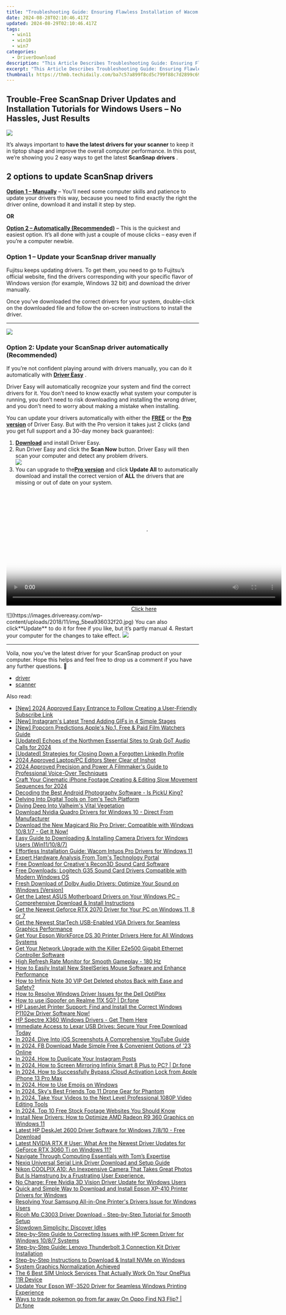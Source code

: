 ```yaml
---
title: "Troubleshooting Guide: Ensuring Flawless Installation of Wacom Intuos Drivers on Your PC with Windows Operating System - [No Hassles, Just Results]"
date: 2024-08-28T02:10:46.417Z
updated: 2024-08-29T02:10:46.417Z
tags:
  - win11
  - win10
  - win7
categories:
  - DriverDownload
description: "This Article Describes Troubleshooting Guide: Ensuring Flawless Installation of Wacom Intuos Drivers on Your PC with Windows Operating System - [No Hassles, Just Results]"
excerpt: "This Article Describes Troubleshooting Guide: Ensuring Flawless Installation of Wacom Intuos Drivers on Your PC with Windows Operating System - [No Hassles, Just Results]"
thumbnail: https://thmb.techidaily.com/ba7c57a899f8cd5c799f88c7d2899c692ee461941eff0903eb250db9dc660efe.jpg
---
```


## Trouble-Free ScanSnap Driver Updates and Installation Tutorials for Windows Users – No Hassles, Just Results

![](https://images.drivereasy.com/wp-content/uploads/2019/01/img_5c3d5b538269b.jpg)

It’s always important to **have the latest drivers for your scanner**  to keep it in tiptop shape and improve the overall computer performance. In this post, we’re showing you 2 easy ways to get the latest **ScanSnap drivers** .

## 2 options to update **ScanSnap drivers**

[**Option 1 – Manually**](https://tools.techidaily.com/drivereasy/download/) – You’ll need some computer skills and patience to update your drivers this way, because you need to find exactly the right the driver online, download it and install it step by step.

**OR**

[**Option 2 – Automatically (Recommended)**](https://www.drivereasy.com/knowledge/scansnap-driver-download-update-easily/#O2) – This is the quickest and easiest option. It’s all done with just a couple of mouse clicks – easy even if you’re a computer newbie.

### **Option 1 – Update your ScanSnap driver manually**

 Fujitsu keeps updating drivers. To get them, you need to go to Fujitsu’s official  website, find the drivers corresponding with your specific flavor of Windows version (for example, Windows 32 bit) and download the driver manually.

 Once you’ve downloaded the correct drivers for your system, double-click on the downloaded file and follow the on-screen instructions to install the driver.

---

<!-- affiliate ads begin -->
<a href="https://shop.systoolsgroup.com/affiliate.php?ACCOUNT=SYSTOOBY&AFFILIATE=108875&PATH=https%3A%2F%2Fwww.systoolsgroup.com%3FAFFILIATE%3D108875%26RESOURCE%3DSysTools%2BSQL%2BRecovery"><img src="https://www.systoolsgroup.com/box/sql-recovery.png" border="0"></a>
<!-- affiliate ads end -->
### Option 2: Update your ScanSnap driver automatically (Recommended)

 If you’re not confident playing around with drivers manually, you can do it automatically with **[Driver Easy](https://tools.techidaily.com/drivereasy/download/)**  .

 Driver Easy will automatically recognize your system and find the correct drivers for it. You don’t need to know exactly what system your computer is running, you don’t need to risk downloading and installing the wrong driver, and you don’t need to worry about making a mistake when installing.

 You can update your drivers automatically with either the **[FREE](https://tools.techidaily.com/drivereasy/download/)**  or the **[Pro version](https://tools.techidaily.com/drivereasy/download/)**  of Driver Easy. But with the Pro version it takes just 2 clicks (and you get full support and a 30-day money back guarantee):

1. [**Download**](https://tools.techidaily.com/drivereasy/download/) and install Driver Easy.
2. Run Driver Easy and click the **Scan Now** button. Driver Easy will then scan your computer and detect any problem drivers.  
![](https://images.drivereasy.com/wp-content/uploads/2018/11/img_5bea92aeadc8d.jpg)
3. You can upgrade to the[**Pro version**](https://tools.techidaily.com/drivereasy/download/) and click   **Update All**  to automatically download and install the correct version of **ALL**  the drivers that are missing or out of date on your system.  
<!-- affiliate ads begin -->
<span id="1993650">
					<video width="720" height="300" style="cursor:pointer"
           poster="//a.impactradius-go.com/display-clicktoplayimage/1993650.jpeg"
           onclick="if(!this.playClicked){this.play();this.setAttribute('controls',true);this.playClicked=true;}">
	   <source src="//a.impactradius-go.com/display-ad/22993-1993650">
	   <img src="//a.impactradius-go.com/display-clicktoplayimage/1993650.jpeg" style="border: none; height: 100%; width: 100%; object-fit: contain">
	</video>
	<div style="width:720px;text-align:center"><a href="javascript:window.open(decodeURIComponent('https%3A%2F%2Fhomestyler.sjv.io%2Fc%2F5597632%2F1993650%2F22993'), '_blank');void(0);">Click here</a></div>
</span>
<img height="0" width="0" src="https://imp.pxf.io/i/5597632/1993650/22993" style="position:absolute;visibility:hidden;" border="0" />
<!-- affiliate ads end -->
![](https://images.drivereasy.com/wp-content/uploads/2018/11/img_5bea936032f20.jpg) You can also click**Update** to do it for free if you like, but it’s partly manual
4. Restart your computer for the changes to take effect.
<!-- affiliate ads begin -->
<a href="https://estore.winxdvd.com/order/checkout.php?PRODS=12653853&QTY=1&AFFILIATE=108875&CART=1"><img src="https://secure.avangate.com/images/merchant/bcb41ccdc4363c6848a1d760f26c28a0/products/14_videoproc-converter-ai-box.png" border="0"></a>
<!-- affiliate ads end -->

---

 Voila, now you’ve the latest driver for your ScanSnap product on your computer. Hope this helps and feel free to drop us a comment if you have any further questions. 🙂

* [driver](https://tools.techidaily.com/drivereasy/download/)
* [scanner](https://tools.techidaily.com/drivereasy/download/)

<ins class="adsbygoogle"
     style="display:block"
     data-ad-format="autorelaxed"
     data-ad-client="ca-pub-7571918770474297"
     data-ad-slot="1223367746"></ins>



<ins class="adsbygoogle"
     style="display:block"
     data-ad-client="ca-pub-7571918770474297"
     data-ad-slot="8358498916"
     data-ad-format="auto"
     data-full-width-responsive="true"></ins>

<span class="atpl-alsoreadstyle">Also read:</span>
<div><ul>
<li><a href="https://facebook-video-footage.techidaily.com/new-2024-approved-easy-entrance-to-follow-creating-a-user-friendly-subscribe-link/"><u>[New] 2024 Approved  Easy Entrance to Follow  Creating a User-Friendly Subscribe Link</u></a></li>
<li><a href="https://instagram-videos.techidaily.com/new-instagrams-latest-trend-adding-gifs-in-4-simple-stages/"><u>[New] Instagram's Latest Trend  Adding GIFs in 4 Simple Stages</u></a></li>
<li><a href="https://fox-direct.techidaily.com/new-popcorn-predictions-apples-no1-free-and-paid-film-watchers-guide/"><u>[New] Popcorn Predictions  Apple's No.1, Free & Paid Film Watchers Guide</u></a></li>
<li><a href="https://fox-blue.techidaily.com/updated-echoes-of-the-northmen-essential-sites-to-grab-got-audio-calls-for-2024/"><u>[Updated] Echoes of the Northmen  Essential Sites to Grab GoT Audio Calls for 2024</u></a></li>
<li><a href="https://some-approaches.techidaily.com/updated-strategies-for-closing-down-a-forgotten-linkedin-profile/"><u>[Updated] Strategies for Closing Down a Forgotten LinkedIn Profile</u></a></li>
<li><a href="https://extra-skills.techidaily.com/2024-approved-laptoppc-editors-steer-clear-of-inshot/"><u>2024 Approved  Laptop/PC Editors  Steer Clear of Inshot</u></a></li>
<li><a href="https://screen-video-capture.techidaily.com/2024-approved-precision-and-power-a-filmmakers-guide-to-professional-voice-over-techniques/"><u>2024 Approved  Precision and Power  A Filmmaker's Guide to Professional Voice-Over Techniques</u></a></li>
<li><a href="https://extra-resources.techidaily.com/craft-your-cinematic-iphone-footage-creating-and-editing-slow-movement-sequences-for-2024/"><u>Craft Your Cinematic iPhone Footage  Creating & Editing Slow Movement Sequences for 2024</u></a></li>
<li><a href="https://extra-lessons.techidaily.com/decoding-the-best-android-photography-software-is-picku-king/"><u>Decoding the Best Android Photography Software - Is PickU King?</u></a></li>
<li><a href="https://hardware-updates.techidaily.com/delving-into-digital-tools-on-toms-tech-platform/"><u>Delving Into Digital Tools on Tom's Tech Platform</u></a></li>
<li><a href="https://desktop-recording.techidaily.com/diving-deep-into-valheims-vital-vegetation/"><u>Diving Deep Into Valheim's Vital Vegetation</u></a></li>
<li><a href="https://hardware-updates.techidaily.com/download-nvidia-quadro-drivers-for-windows-10-direct-from-manufacturer/"><u>Download Nvidia Quadro Drivers for Windows 10 - Direct From Manufacturer</u></a></li>
<li><a href="https://hardware-updates.techidaily.com/1722977602649-download-the-new-magicard-rio-pro-driver-compatible-with-windows-10817-get-it-now/"><u>Download the New Magicard Rio Pro Driver: Compatible with Windows 10/8.1/7 - Get It Now!</u></a></li>
<li><a href="https://hardware-updates.techidaily.com/easy-guide-to-downloading-and-installing-camera-drivers-for-windows-users-win111087/"><u>Easy Guide to Downloading & Installing Camera Drivers for Windows Users (Win11/10/8/7)</u></a></li>
<li><a href="https://hardware-updates.techidaily.com/effortless-installation-guide-wacom-intuos-pro-drivers-for-windows-11/"><u>Effortless Installation Guide: Wacom Intuos Pro Drivers for Windows 11</u></a></li>
<li><a href="https://hardware-updates.techidaily.com/expert-hardware-analysis-from-toms-technology-portal/"><u>Expert Hardware Analysis From Tom's Technology Portal</u></a></li>
<li><a href="https://hardware-updates.techidaily.com/free-download-for-creatives-recon3d-sound-card-software/"><u>Free Download for Creative's Recon3D Sound Card Software</u></a></li>
<li><a href="https://hardware-updates.techidaily.com/free-downloads-logitech-g35-sound-card-drivers-compatible-with-modern-windows-os/"><u>Free Downloads: Logitech G35 Sound Card Drivers Compatible with Modern Windows OS</u></a></li>
<li><a href="https://hardware-updates.techidaily.com/fresh-download-of-dolby-audio-drivers-optimize-your-sound-on-windows-version/"><u>Fresh Download of Dolby Audio Drivers: Optimize Your Sound on Windows [Version]</u></a></li>
<li><a href="https://hardware-updates.techidaily.com/get-the-latest-asus-motherboard-drivers-on-your-windows-pc-comprehensive-download-and-install-instructions/"><u>Get the Latest ASUS Motherboard Drivers on Your Windows PC – Comprehensive Download & Install Instructions</u></a></li>
<li><a href="https://hardware-updates.techidaily.com/get-the-newest-geforce-rtx-2070-driver-for-your-pc-on-windows-11-8-or-7/"><u>Get the Newest Geforce RTX 2070 Driver for Your PC on Windows 11, 8 or 7</u></a></li>
<li><a href="https://hardware-updates.techidaily.com/get-the-newest-startech-usb-enabled-vga-drivers-for-seamless-graphics-performance/"><u>Get the Newest StarTech USB-Enabled VGA Drivers for Seamless Graphics Performance</u></a></li>
<li><a href="https://hardware-updates.techidaily.com/get-your-epson-workforce-ds-30-printer-drivers-here-for-all-windows-systems/"><u>Get Your Epson WorkForce DS 30 Printer Drivers Here for All Windows Systems</u></a></li>
<li><a href="https://hardware-updates.techidaily.com/get-your-network-upgrade-with-the-killer-e2e500-gigabit-ethernet-controller-software/"><u>Get Your Network Upgrade with the Killer E2e500 Gigabit Ethernet Controller Software</u></a></li>
<li><a href="https://hardware-help.techidaily.com/high-refresh-rate-monitor-for-smooth-gameplay-180-hz/"><u>High Refresh Rate Monitor for Smooth Gameplay - 180 Hz</u></a></li>
<li><a href="https://hardware-updates.techidaily.com/how-to-easily-install-new-steelseries-mouse-software-and-enhance-performance/"><u>How to Easily Install New SteelSeries Mouse Software and Enhance Performance</u></a></li>
<li><a href="https://blog-min.techidaily.com/how-to-infinix-note-30-vip-get-deleted-photos-back-with-ease-and-safety-by-fonelab-android-recover-photos/"><u>How to Infinix Note 30 VIP Get Deleted photos Back with Ease and Safety?</u></a></li>
<li><a href="https://hardware-updates.techidaily.com/how-to-resolve-windows-driver-issues-for-the-dell-optiplex/"><u>How to Resolve Windows Driver Issues for the Dell OptiPlex</u></a></li>
<li><a href="https://pokemon-go-android.techidaily.com/how-to-use-ispoofer-on-realme-11x-5g-drfone-by-drfone-virtual-android/"><u>How to use iSpoofer on Realme 11X 5G? | Dr.fone</u></a></li>
<li><a href="https://hardware-updates.techidaily.com/hp-laserjet-printer-support-find-and-install-the-correct-windows-p1102w-driver-software-now/"><u>HP LaserJet Printer Support: Find and Install the Correct Windows P1102w Driver Software Now!</u></a></li>
<li><a href="https://hardware-updates.techidaily.com/hp-spectre-x360-windows-drivers-get-them-here/"><u>HP Spectre X360 Windows Drivers - Get Them Here</u></a></li>
<li><a href="https://hardware-updates.techidaily.com/1722961292388-immediate-access-to-lexar-usb-drives-secure-your-free-download-today/"><u>Immediate Access to Lexar USB Drives: Secure Your Free Download Today</u></a></li>
<li><a href="https://youtube-web.techidaily.com/24-dive-into-ios-screenshots-a-comprehensive-youtube-guide/"><u>In 2024, Dive Into iOS Screenshots  A Comprehensive YouTube Guide</u></a></li>
<li><a href="https://facebook-clips.techidaily.com/in-2024-fb-download-made-simple-free-and-convenient-options-of-23-online/"><u>In 2024, FB Download Made Simple  Free & Convenient Options of '23 Online</u></a></li>
<li><a href="https://instagram-videos.techidaily.com/in-2024-how-to-duplicate-your-instagram-posts/"><u>In 2024, How to Duplicate Your Instagram Posts</u></a></li>
<li><a href="https://screen-mirror.techidaily.com/in-2024-how-to-screen-mirroring-infinix-smart-8-plus-to-pc-drfone-by-drfone-android/"><u>In 2024, How to Screen Mirroring Infinix Smart 8 Plus to PC? | Dr.fone</u></a></li>
<li><a href="https://activate-lock.techidaily.com/in-2024-how-to-successfully-bypass-icloud-activation-lock-from-apple-iphone-13-pro-max-by-drfone-ios/"><u>In 2024, How to Successfully Bypass iCloud Activation Lock from Apple iPhone 13 Pro Max</u></a></li>
<li><a href="https://meme-emoji.techidaily.com/in-2024-how-to-use-emojis-on-windows/"><u>In 2024, How to Use Emojis on Windows</u></a></li>
<li><a href="https://fox-direct.techidaily.com/in-2024-skys-best-friends-top-11-drone-gear-for-phantom/"><u>In 2024, Sky's Best Friends  Top 11 Drone Gear for Phantom</u></a></li>
<li><a href="https://smart-video-creator.techidaily.com/in-2024-take-your-videos-to-the-next-level-professional-1080p-video-editing-tools/"><u>In 2024, Take Your Videos to the Next Level Professional 1080P Video Editing Tools</u></a></li>
<li><a href="https://youtube-stream.techidaily.com/in-2024-top-10-free-stock-footage-websites-you-should-know/"><u>In 2024, Top 10 Free Stock Footage Websites You Should Know</u></a></li>
<li><a href="https://hardware-updates.techidaily.com/install-new-drivers-how-to-optimize-amd-radeon-r9-360-graphics-on-windows-11/"><u>Install New Drivers: How to Optimize AMD Radeon R9 360 Graphics on Windows 11</u></a></li>
<li><a href="https://hardware-updates.techidaily.com/latest-hp-deskjet-2600-driver-software-for-windows-7810-free-download/"><u>Latest HP DeskJet 2600 Driver Software for Windows 7/8/10 - Free Download</u></a></li>
<li><a href="https://hardware-updates.techidaily.com/latest-nvidia-rtx-user-what-are-the-newest-driver-updates-for-geforce-rtx-3060-ti-on-windows-11/"><u>Latest NVIDIA RTX # User: What Are the Newest Driver Updates for GeForce RTX 3060 Ti on Windows 11?</u></a></li>
<li><a href="https://hardware-updates.techidaily.com/navigate-through-computing-essentials-with-toms-expertise/"><u>Navigate Through Computing Essentials with Tom’s Expertise</u></a></li>
<li><a href="https://hardware-updates.techidaily.com/nexiq-universal-serial-link-driver-download-and-setup-guide/"><u>Nexiq Universal Serial Link Driver Download and Setup Guide</u></a></li>
<li><a href="https://buynow-help.techidaily.com/nikon-coolpix-a10-an-inexpensive-camera-that-takes-great-photos-but-is-hamstrung-by-a-frustrating-user-experience/"><u>Nikon COOLPIX A10: An Inexpensive Camera That Takes Great Photos But Is Hamstrung by a Frustrating User Experience.</u></a></li>
<li><a href="https://hardware-updates.techidaily.com/1722972799499-no-charge-free-nvidia-3d-vision-driver-update-for-windows-users/"><u>No Charge: Free Nvidia 3D Vision Driver Update for Windows Users</u></a></li>
<li><a href="https://hardware-updates.techidaily.com/quick-and-simple-way-to-download-and-install-epson-xp-410-printer-drivers-for-windows/"><u>Quick and Simple Way to Download and Install Epson XP-410 Printer Drivers for Windows</u></a></li>
<li><a href="https://win-dash.techidaily.com/resolving-your-samsung-all-in-one-printers-drivers-issue-for-windows-users/"><u>Resolving Your Samsung All-in-One Printer's Drivers Issue for Windows Users</u></a></li>
<li><a href="https://hardware-updates.techidaily.com/ricoh-mp-c3003-driver-download-step-by-step-tutorial-for-smooth-setup/"><u>Ricoh Mp C3003 Driver Download - Step-by-Step Tutorial for Smooth Setup</u></a></li>
<li><a href="https://games-able.techidaily.com/slowdown-simplicity-discover-idles/"><u>Slowdown Simplicity: Discover Idles</u></a></li>
<li><a href="https://hardware-updates.techidaily.com/step-by-step-guide-to-correcting-issues-with-hp-screen-driver-for-windows-1087-systems/"><u>Step-by-Step Guide to Correcting Issues with HP Screen Driver for Windows 10/8/7 Systems</u></a></li>
<li><a href="https://hardware-updates.techidaily.com/step-by-step-guide-lenovo-thunderbolt-3-connection-kit-driver-installation/"><u>Step-by-Step Guide: Lenovo Thunderbolt 3 Connection Kit Driver Installation</u></a></li>
<li><a href="https://hardware-updates.techidaily.com/step-by-step-instructions-to-download-and-install-nvme-on-windows/"><u>Step-by-Step Instructions to Download & Install NVMe on Windows</u></a></li>
<li><a href="https://graphic-issues.techidaily.com/system-graphics-normalization-achieved/"><u>System Graphics Normalization Achieved</u></a></li>
<li><a href="https://sim-unlock.techidaily.com/the-6-best-sim-unlock-services-that-actually-work-on-your-oneplus-11r-device-by-drfone-android/"><u>The 6 Best SIM Unlock Services That Actually Work On Your OnePlus 11R Device</u></a></li>
<li><a href="https://hardware-updates.techidaily.com/update-your-epson-wf-3520-driver-for-seamless-windows-printing-experience/"><u>Update Your Epson WF-3520 Driver for Seamless Windows Printing Experience</u></a></li>
<li><a href="https://android-pokemon-go.techidaily.com/ways-to-trade-pokemon-go-from-far-away-on-oppo-find-n3-flip-drfone-by-drfone-virtual-android/"><u>Ways to trade pokemon go from far away On Oppo Find N3 Flip? | Dr.fone</u></a></li>
</ul></div>
